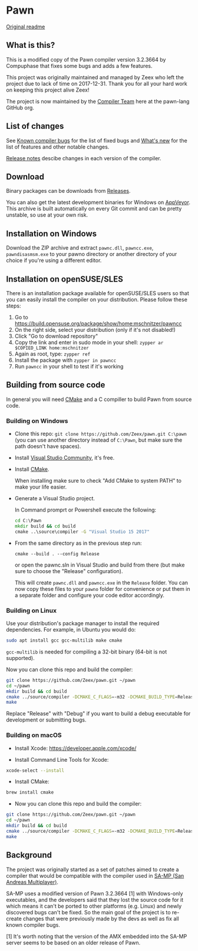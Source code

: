 # Pawn

[Original readme](readme_compuphase.txt)

## What is this?

This is a modified copy of the Pawn compiler version 3.2.3664 by Compuphase that fixes some bugs and adds a few features.

This project was originally maintained and managed by Zeex who left the project due to lack of time on 2017-12-31. Thank you for all your hard work on keeping this project alive Zeex!

The project is now maintained by the [Compiler Team](https://github.com/orgs/pawn-lang/teams/compiler) here at the pawn-lang GitHub org.

## List of changes

See [Known compiler bugs](../../wiki/Known-compiler-bugs) for the list of fixed bugs and [What's new](../../wiki/What's-new) for the list of features and other notable changes.

[Release notes](https://github.com/pawn-lang/compiler/releases) descibe changes in each version of the compiler.

## Download

Binary packages can be downloads from [Releases](https://github.com/pawn-lang/compiler/releases). 

You can also get the latest development binaries for Windows on [AppVeyor](https://ci.appveyor.com/project/pawn-lang/compiler/branch/master/artifacts). This archive is built automatically on every Git commit and can be pretty unstable, so use at your own risk.

## Installation on Windows

Download the ZIP archive and extract `pawnc.dll`, `pawncc.exe`, `pawndisasmsm.exe` to your pawno directory or another directory of your choice if you're using a different editor.

## Installation on openSUSE/SLES

There is an installation package available for openSUSE/SLES users so that you can easily install the compiler on your distribution. Please follow these steps:

1. Go to https://build.opensuse.org/package/show/home:mschnitzer/pawncc
2. On the right side, select your distribution (only if it's not disabled!)
3. Click "Go to download repository"
4. Copy the link and enter in sudo mode in your shell: `zypper ar $COPIED_LINK home:mschnitzer`
5. Again as root, type: `zypper ref`
6. Install the package with `zypper in pawncc`
7. Run `pawncc` in your shell to test if it's working

## Building from source code

In general you will need [CMake](https://cmake.org/) and a C compiller to build Pawn from source code.

### Building on Windows

* Clone this repo: `git clone https://github.com/Zeex/pawn.git C:\pawn` (you can use another directory instead of `C:\Pawn`, but make sure the path doesn't have spaces).
* Install [Visual Studio Community](https://www.visualstudio.com/vs/community/), it's free.
* Install [CMake](https://cmake.org/).

  When installing make sure to check "Add CMake to system PATH" to make your life easier.

* Generate a Visual Studio project.

  In Command promprt or Powershell execute the following:

  ```cmd
  cd C:\Pawn
  mkdir build && cd build
  cmake ..\source\compiler -G "Visual Studio 15 2017"
  ```

* From the same directory as in the previous step run:

  ```
  cmake --build . --config Release
  ```

  or open the pawnc.sln in Visual Studio and build from there (but make sure to choose the "Release" configuration).

  This will create `pawnc.dll` and `pawncc.exe` in the `Release` folder. You can now copy these files to your `pawno` folder for convenience or put them in a separate folder and configure your code editor accordingly.

### Building on Linux

Use your distribution's package manager to install the required dependencies. For example, in Ubuntu you would do:

```sh
sudo apt install gcc gcc-multilib make cmake
```

`gcc-multilib` is needed for compiling a 32-bit binary (64-bit is not supported).

Now you can clone this repo and build the compiler:

```sh
git clone https://github.com/Zeex/pawn.git ~/pawn
cd ~/pawn
mkdir build && cd build
cmake ../source/compiler -DCMAKE_C_FLAGS=-m32 -DCMAKE_BUILD_TYPE=Release
make
```

Replace "Release" with "Debug" if you want to build a debug executable for development or submitting bugs.

### Building on macOS

* Install Xcode: https://developer.apple.com/xcode/

* Install Command Line Tools for Xcode:

```sh
xcode-select --install
```

* Install CMake:

```sh
brew install cmake
```

* Now you can clone this repo and build the compiler:

```sh
git clone https://github.com/Zeex/pawn.git ~/pawn
cd ~/pawn
mkdir build && cd build
cmake ../source/compiler -DCMAKE_C_FLAGS=-m32 -DCMAKE_BUILD_TYPE=Release
make
```

## Background

The project was originally started as a set of patches aimed to create a compiler that would be compatible with the compiler used in [SA-MP (San Andreas Multiplayer)](http://sa-mp.com/).

SA-MP uses a modified version of Pawn 3.2.3664 [1] with Windows-only executables, and the developers said that they lost the source code for it which means it can't be ported to other platforms (e.g. Linux) and newly discovered bugs can't be fixed. So the main goal of the project is to re-create changes that were previously made by the devs as well as fix all known compiler bugs.

[1] It's worth noting that the version of the AMX embedded into the SA-MP server seems to be based on an older release of Pawn.

[build]: https://travis-ci.org/pawn-lang/compiler
[build_status]: https://travis-ci.org/pawn-lang/compiler.svg?branch=master
[build_win]: https://ci.appveyor.com/project/Southclaws/compiler/branch/master
[build_status_win]: https://ci.appveyor.com/api/projects/status/k112tbr1afrkif0n?svg=true

